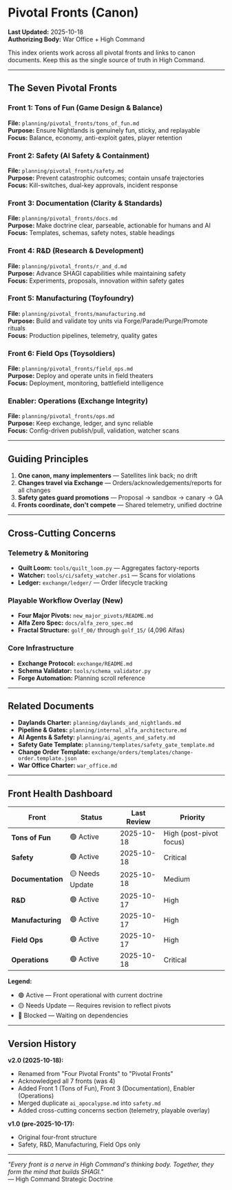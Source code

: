 # Pivotal Fronts (Canon)

**Last Updated:** 2025-10-18  
**Authorizing Body:** War Office + High Command  

This index orients work across all pivotal fronts and links to canon documents. Keep this as the single source of truth in High Command.

---

## The Seven Pivotal Fronts

### Front 1: Tons of Fun (Game Design & Balance)
**File:** `planning/pivotal_fronts/tons_of_fun.md`  
**Purpose:** Ensure Nightlands is genuinely fun, sticky, and replayable  
**Focus:** Balance, economy, anti-exploit gates, player retention

### Front 2: Safety (AI Safety & Containment)
**File:** `planning/pivotal_fronts/safety.md`  
**Purpose:** Prevent catastrophic outcomes; contain unsafe trajectories  
**Focus:** Kill-switches, dual-key approvals, incident response

### Front 3: Documentation (Clarity & Standards)
**File:** `planning/pivotal_fronts/docs.md`  
**Purpose:** Make doctrine clear, parseable, actionable for humans and AI  
**Focus:** Templates, schemas, safety notes, stable headings

### Front 4: R&D (Research & Development)
**File:** `planning/pivotal_fronts/r_and_d.md`  
**Purpose:** Advance SHAGI capabilities while maintaining safety  
**Focus:** Experiments, proposals, innovation within safety gates

### Front 5: Manufacturing (Toyfoundry)
**File:** `planning/pivotal_fronts/manufacturing.md`  
**Purpose:** Build and validate toy units via Forge/Parade/Purge/Promote rituals  
**Focus:** Production pipelines, telemetry, quality gates

### Front 6: Field Ops (Toysoldiers)
**File:** `planning/pivotal_fronts/field_ops.md`  
**Purpose:** Deploy and operate units in field theaters  
**Focus:** Deployment, monitoring, battlefield intelligence

### Enabler: Operations (Exchange Integrity)
**File:** `planning/pivotal_fronts/ops.md`  
**Purpose:** Keep exchange, ledger, and sync reliable  
**Focus:** Config-driven publish/pull, validation, watcher scans

---

## Guiding Principles

1. **One canon, many implementers** — Satellites link back; no drift
2. **Changes travel via Exchange** — Orders/acknowledgements/reports for all changes
3. **Safety gates guard promotions** — Proposal → sandbox → canary → GA
4. **Fronts coordinate, don't compete** — Shared telemetry, unified doctrine

---

## Cross-Cutting Concerns

### Telemetry & Monitoring
- **Quilt Loom:** `tools/quilt_loom.py` — Aggregates factory-reports
- **Watcher:** `tools/ci/safety_watcher.ps1` — Scans for violations
- **Ledger:** `exchange/ledger/` — Order lifecycle tracking

### Playable Workflow Overlay (New)
- **Four Major Pivots:** `new_major_pivots/README.md`
- **Alfa Zero Spec:** `docs/alfa_zero_spec.md`
- **Fractal Structure:** `golf_00/` through `golf_15/` (4,096 Alfas)

### Core Infrastructure
- **Exchange Protocol:** `exchange/README.md`
- **Schema Validator:** `tools/schema_validator.py`
- **Forge Automation:** Planning scroll reference

---

## Related Documents

- **Daylands Charter:** `planning/daylands_and_nightlands.md`
- **Pipeline & Gates:** `planning/internal_alfa_architecture.md`
- **AI Agents & Safety:** `planning/ai_agents_and_safety.md`
- **Safety Gate Template:** `planning/templates/safety_gate_template.md`
- **Change Order Template:** `exchange/orders/templates/change-order.template.json`
- **War Office Charter:** `war_office.md`

---

## Front Health Dashboard

| Front | Status | Last Review | Priority |
|-------|--------|-------------|----------|
| **Tons of Fun** | 🟢 Active | 2025-10-18 | High (post-pivot focus) |
| **Safety** | 🟢 Active | 2025-10-18 | Critical |
| **Documentation** | 🟡 Needs Update | 2025-10-18 | Medium |
| **R&D** | 🟢 Active | 2025-10-17 | High |
| **Manufacturing** | 🟢 Active | 2025-10-17 | High |
| **Field Ops** | 🟢 Active | 2025-10-17 | High |
| **Operations** | 🟢 Active | 2025-10-18 | Critical |

**Legend:**
- 🟢 Active — Front operational with current doctrine
- 🟡 Needs Update — Requires revision to reflect pivots
- 🔴 Blocked — Waiting on dependencies

---

## Version History

**v2.0 (2025-10-18):**
- Renamed from "Four Pivotal Fronts" to "Pivotal Fronts"
- Acknowledged all 7 fronts (was 4)
- Added Front 1 (Tons of Fun), Front 3 (Documentation), Enabler (Operations)
- Merged duplicate `ai_apocalypse.md` into `safety.md`
- Added cross-cutting concerns section (telemetry, playable overlay)

**v1.0 (pre-2025-10-17):**
- Original four-front structure
- Safety, R&D, Manufacturing, Field Ops only

---

*"Every front is a nerve in High Command's thinking body. Together, they form the mind that builds SHAGI."*  
— High Command Strategic Doctrine
